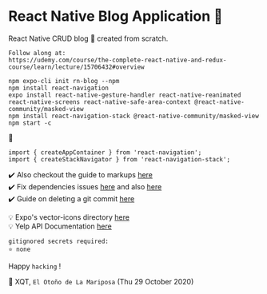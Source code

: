 # React Native Blog Application 🥳 

React Native CRUD blog 🚀 created from scratch.

```
Follow along at:
https://udemy.com/course/the-complete-react-native-and-redux-course/learn/lecture/15706432#overview 
```

`npm expo-cli init rn-blog --npm`  
`npm install react-navigation`  
`expo install react-native-gesture-handler react-native-reanimated react-native-screens react-native-safe-area-context @react-native-community/masked-view`  
`npm install react-navigation-stack @react-native-community/masked-view`  
`npm start -c`  

🚀  

```
import { createAppContainer } from 'react-navigation';
import { createStackNavigator } from 'react-navigation-stack';
```

✔️ Also checkout the guide to markups [here](https://guides.github.com/features/mastering-markdown/)  
✔️ Fix dependencies issues [here](https://stackoverflow.com/questions/59473715/unable-to-resolve-module-react-native-screen) and also [here](https://stackoverflow.com/questions/57817573/createstacknavigator-has-been-moved-to-react-navigation-stack)  
✔️ Guide on deleting a git commit [here](https://www.clock.co.uk/insight/deleting-a-git-commit)  
  
  
💡 Expo's vector-icons directory [here](https://expo.github.io/vector-icons)  
💡 Yelp API Documentation [here](https://www.yelp.com/developers/documentation/v3/business)  
  
  
```
gitignored secrets required:
⭐ none 
```

  
Happy `hacking` !  
  
🍁 XQT,  `El Otoño de La Mariposa` (Thu 29 October 2020)
